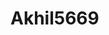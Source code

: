 # Akhil5669
<html>
<body>
  <script type='text/javascript' id='susi-bot-script' data-userid='5d000b069c97a4f4097d4536bdbf5721' data-group='Knowledge' data-language='en' data-skill='Thomson' src='https://susi.ai/susi-chatbot.js'></script>
  </body>
  </html>
